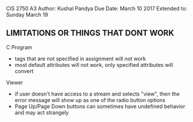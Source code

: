 CIS 2750
A3
Author: Kushal Pandya
Due Date: March 10 2017 Extended to: Sunday March 19


LIMITATIONS OR THINGS THAT DONT WORK
-----------------------

C Program
- tags that are not specified in assignment will not work
- most default attributes will not work, only specified attributes will convert

Viewer
- if user doesn't have access to a stream and selects "view", then the error message will show up as one of the radio button options
- Page Up/Page Down buttons can sometimes have undefined behavior and may act strangely



